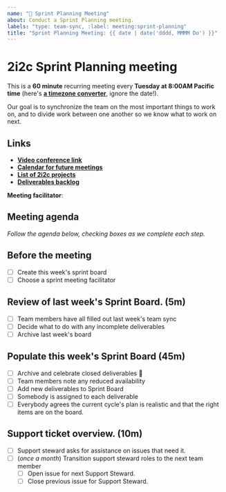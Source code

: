 ```yaml
---
name: "🚀 Sprint Planning Meeting"
about: Conduct a Sprint Planning meeting.
labels: "type: team-sync, :label: meeting:sprint-planning"
title: "Sprint Planning Meeting: {{ date | date('dddd, MMMM Do') }}"
---
```


# 2i2c Sprint Planning meeting

This is a **60 minute** recurring meeting every **Tuesday at 8:00AM Pacific time** (here's [**a timezone converter**](https://arewemeetingyet.com/Los%20Angeles/2000-01-01/08:00/2i2c%20Team%20Meeting#eyJ1cmwiOiJodHRwczovL2hhY2ttZC5pby9ZNVNCTXhWN1I2Q01xemVUWGdtNWtBIn0=), ignore the date!).

Our goal is to synchronize the team on the most important things to work on, and to divide work between one another so we know what to work on next.

## Links

- [**Video conference link**](https://bit.ly/zoom-holdgraf)
- [**Calendar for future meetings**](https://calendar.google.com/calendar/embed?src=c_4hjjouojd8psql9i1a8nd1uff4%40group.calendar.google.com&ctz=America%2FLos_Angeles)
- [**List of 2i2c projects**](https://github.com/orgs/2i2c-org/projects)
- [**Deliverables backlog**](https://github.com/orgs/2i2c-org/projects/7?fullscreen=true)

**Meeting facilitator**: <INSERT FACILITATOR HERE>

## Meeting agenda

_Follow the agenda below, checking boxes as we complete each step._

## Before the meeting

- [ ] Create this week's sprint board
- [ ] Choose a sprint meeting facilitator

## Review of last week's Sprint Board. (5m)

- [ ] Team members have all filled out last week's team sync
- [ ] Decide what to do with any incomplete deliverables
- [ ] Archive last week's board

## Populate this week's Sprint Board (45m)

- [ ] Archive and celebrate closed deliverables 🎉
- [ ] Team members note any reduced availability
- [ ] Add new deliverables to Sprint Board
- [ ] Somebody is assigned to each deliverable
- [ ] Everybody agrees the current cycle's plan is realistic and that the right items are on the board.

## Support ticket overview. (10m)

- [ ] Support steward asks for assistance on issues that need it.
- [ ] (_once a month_) Transition support steward roles to the next team member
  - [ ] Open issue for next Support Steward.
  - [ ] Close previous issue for Support Steward.
